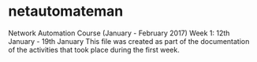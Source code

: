 # netautomateman
Network Automation Course (January - February 2017)
Week 1: 12th January - 19th January
This file was created as part of the documentation of the activities that took place during the first week.
